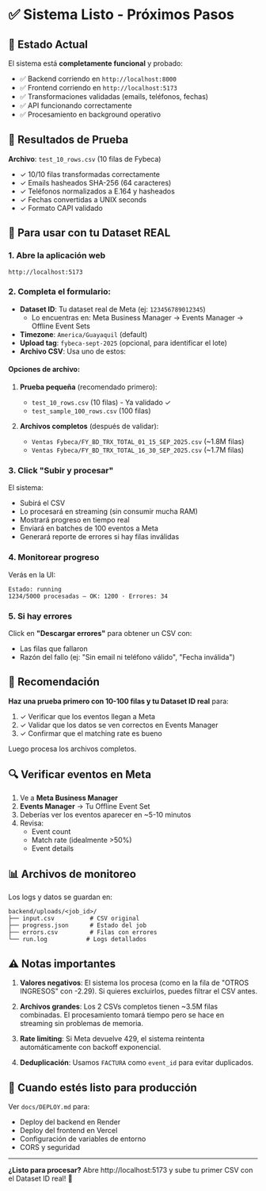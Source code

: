 # ✅ Sistema Listo - Próximos Pasos

## 🎉 Estado Actual

El sistema está **completamente funcional** y probado:

- ✅ Backend corriendo en `http://localhost:8000`
- ✅ Frontend corriendo en `http://localhost:5173`
- ✅ Transformaciones validadas (emails, teléfonos, fechas)
- ✅ API funcionando correctamente
- ✅ Procesamiento en background operativo

## 🧪 Resultados de Prueba

**Archivo**: `test_10_rows.csv` (10 filas de Fybeca)
- ✓ 10/10 filas transformadas correctamente
- ✓ Emails hasheados SHA-256 (64 caracteres)
- ✓ Teléfonos normalizados a E.164 y hasheados
- ✓ Fechas convertidas a UNIX seconds
- ✓ Formato CAPI validado

## 📝 Para usar con tu Dataset REAL

### 1. Abre la aplicación web
```
http://localhost:5173
```

### 2. Completa el formulario:
- **Dataset ID**: Tu dataset real de Meta (ej: `123456789012345`)
  - Lo encuentras en: Meta Business Manager → Events Manager → Offline Event Sets
- **Timezone**: `America/Guayaquil` (default)
- **Upload tag**: `fybeca-sept-2025` (opcional, para identificar el lote)
- **Archivo CSV**: Usa uno de estos:

#### Opciones de archivo:
1. **Prueba pequeña** (recomendado primero):
   - `test_10_rows.csv` (10 filas) - Ya validado ✓
   - `test_sample_100_rows.csv` (100 filas)

2. **Archivos completos** (después de validar):
   - `Ventas Fybeca/FY_BD_TRX_TOTAL_01_15_SEP_2025.csv` (~1.8M filas)
   - `Ventas Fybeca/FY_BD_TRX_TOTAL_16_30_SEP_2025.csv` (~1.7M filas)

### 3. Click "Subir y procesar"

El sistema:
- Subirá el CSV
- Lo procesará en streaming (sin consumir mucha RAM)
- Mostrará progreso en tiempo real
- Enviará en batches de 100 eventos a Meta
- Generará reporte de errores si hay filas inválidas

### 4. Monitorear progreso

Verás en la UI:
```
Estado: running
1234/5000 procesadas — OK: 1200 · Errores: 34
```

### 5. Si hay errores

Click en **"Descargar errores"** para obtener un CSV con:
- Las filas que fallaron
- Razón del fallo (ej: "Sin email ni teléfono válido", "Fecha inválida")

## 🎯 Recomendación

**Haz una prueba primero con 10-100 filas y tu Dataset ID real** para:
1. ✓ Verificar que los eventos llegan a Meta
2. ✓ Validar que los datos se ven correctos en Events Manager
3. ✓ Confirmar que el matching rate es bueno

Luego procesa los archivos completos.

## 🔍 Verificar eventos en Meta

1. Ve a **Meta Business Manager**
2. **Events Manager** → Tu Offline Event Set
3. Deberías ver los eventos aparecer en ~5-10 minutos
4. Revisa:
   - Event count
   - Match rate (idealmente >50%)
   - Event details

## 📊 Archivos de monitoreo

Los logs y datos se guardan en:
```
backend/uploads/<job_id>/
├── input.csv          # CSV original
├── progress.json      # Estado del job
├── errors.csv         # Filas con errores
└── run.log           # Logs detallados
```

## ⚠️ Notas importantes

1. **Valores negativos**: El sistema los procesa (como en la fila de "OTROS INGRESOS" con -2.29). Si quieres excluirlos, puedes filtrar el CSV antes.

2. **Archivos grandes**: Los 2 CSVs completos tienen ~3.5M filas combinadas. El procesamiento tomará tiempo pero se hace en streaming sin problemas de memoria.

3. **Rate limiting**: Si Meta devuelve 429, el sistema reintenta automáticamente con backoff exponencial.

4. **Deduplicación**: Usamos `FACTURA` como `event_id` para evitar duplicados.

## 🚀 Cuando estés listo para producción

Ver `docs/DEPLOY.md` para:
- Deploy del backend en Render
- Deploy del frontend en Vercel
- Configuración de variables de entorno
- CORS y seguridad

---

**¿Listo para procesar?** 
Abre http://localhost:5173 y sube tu primer CSV con el Dataset ID real! 🎯

